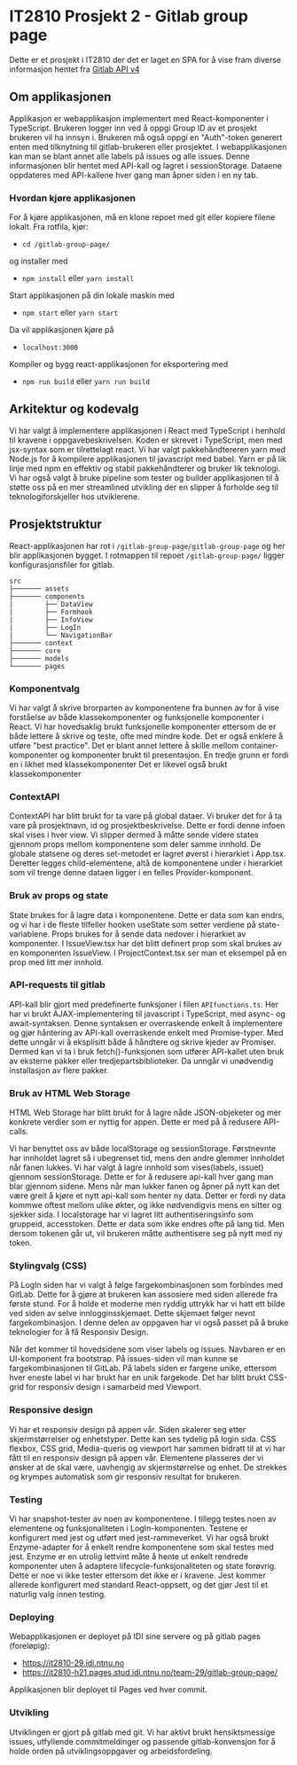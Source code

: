 # IT2810 Prosjekt 2 - Gitlab group page

Dette er et prosjekt i IT2810 der det er laget en SPA for å vise fram diverse informasjon hentet fra [Gitlab API v4](https://docs.gitlab.com/ee/api/)

## Om applikasjonen

Applikasjon er webapplikasjon implementert med React-komponenter i TypeScript. Brukeren logger inn ved å oppgi Group ID av et prosjekt brukeren vil ha innsyn i. Brukeren må også oppgi en "Auth"-token generert enten med tilknytning til gitlab-brukeren eller prosjektet. I webapplikasjonen kan man se blant annet alle labels på issues og alle issues. Denne informasjonen blir hentet med API-kall og lagret i sessionStorage. Dataene oppdateres med API-kallene hver gang man åpner siden i en ny tab.

### Hvordan kjøre applikasjonen

For å kjøre applikasjonen, må en klone repoet med git eller kopiere filene lokalt. Fra rotfila, kjør:

- `cd /gitlab-group-page/`

og installer med

- `npm install` eller `yarn install`

Start applikasjonen på din lokale maskin med

- `npm start` eller `yarn start`

Da vil applikasjonen kjøre på

- `localhost:3000`

Kompiler og bygg react-applikasjonen for eksportering med

- `npm run build` eller `yarn run build`

## Arkitektur og kodevalg

Vi har valgt å implementere applikasjonen i React med TypeScript i henhold til kravene i oppgavebeskrivelsen. Koden er skrevet i TypeScript, men med jsx-syntax som er tilrettelagt react. Vi har valgt pakkehåndtereren yarn med Node.js for å kompilere applikasjonen til javascript med babel. Yarn er på lik linje med npm en effektiv og stabil pakkehåndterer og bruker lik teknologi. Vi har også valgt å bruke pipeline som tester og builder applikasjonen til å støtte oss på en mer streamlined utvikling der en slipper å forholde seg til teknologiforskjeller hos utviklerene.

## Prosjektstruktur

React-applikasjonen har rot i `/gitlab-group-page/gitlab-group-page` og her blir applikasjonen bygget. I rotmappen til repoet `/gitlab-group-page/` ligger konfigurasjonsfiler for gitlab.


    src
    ├─────── assets
    ├─────── components
    |        ├── DataView
    |        ├── Formhook
    |        ├── InfoView
    |        ├── LogIn
    |        └── NavigationBar
    ├─────── context
    ├─────── core
    ├─────── models
    └─────── pages


### Komponentvalg

Vi har valgt å skrive brorparten av komponentene fra bunnen av for å vise forståelse av både klassekomponenter og funksjonelle komponenter i React. Vi har hovedsaklig brukt funksjonelle komponenter ettersom de er både lettere å skrive og teste, ofte med mindre kode. Det er også enklere å utføre "best practice". Det er blant annet lettere å skille mellom container-komponenter og komponenter brukt til presentasjon. En tredje grunn er fordi en i likhet med klassekomponenter Det er likevel også brukt klassekomponenter

### ContextAPI

ContextAPI har blitt brukt for ta vare på global dataer. Vi bruker det for å ta vare på prosjektnavn, id og prosjektbeskrivelse. Dette er fordi denne infoen skal vises i hver view. Vi slipper dermed å måtte sende videre states gjennom props mellom komponentene som deler samme innhold. De globale statsene og deres set-metodet er lagret øverst i hierarkiet i App.tsx. Deretter legges child-elementene, altå de komponentene under i hierarkiet som vil trenge denne dataen ligger i en felles Provider-komponent.

### Bruk av props og state

State brukes for å lagre data i komponentene. Dette er data som kan endrs, og vi har i de fleste tilfeller hooken useState som setter verdiene på state-variablene. Props brukes for å sende data nedover i hierarkiet av komponenter. I IssueView.tsx har det blitt definert prop som skal brukes av en komponenten IssueView. I ProjectContext.tsx ser man et eksempel på en prop med litt mer innhold.

### API-requests til gitlab

API-kall blir gjort med predefinerte funksjoner i filen `APIfunctions.ts`. Her har vi brukt AJAX-implementering til javascript i TypeScript, med async- og await-syntaksen. Denne syntaksen er overraskende enkelt å implementere og gjør håntering av API-kall overraskende enkelt med Promise-typer. Med dette unngår vi å eksplisitt både å håndtere og skrive kjeder av Promiser. Dermed kan vi ta i bruk fetch()-funksjonen som utfører API-kallet uten bruk av eksterne pakker eller tredjepartsbiblioteker. Da unngår vi unødvendig installasjon av flere pakker.

### Bruk av HTML Web Storage

HTML Web Storage har blitt brukt for å lagre nåde JSON-objeketer og mer konkrete verdier som er nyttig for appen. Dette er med på å redusere API-calls.

Vi har benyttet oss av både localStorage og sessionStorage. Førstnevnte har innholdet lagret så i ubegrenset tid, mens den andre glemmer innholdet når fanen lukkes. Vi har valgt å lagre innhold som vises(labels, issuet) gjennom sessionStorage. Dette er for å redusere api-kall hver gang man blar gjennom sidene. Mens når man lukker fanen og åpner på nytt kan det være greit å kjøre et nytt api-kall som henter ny data. Detter er fordi ny data kommwe oftest mellom ulike økter, og ikke nødvendigvis mens en sitter og sjekker sida. I localstorage har vi lagret litt authentiseringsinfo som gruppeid, accesstoken. Dette er data som ikke endres ofte på lang tid. Men dersom tokenen går ut, vil brukeren måtte authentisere seg på nytt med ny token.

### Stylingvalg (CSS)

På LogIn siden har vi valgt å følge fargekombinasjonen som forbindes med GitLab. Dette for å gjøre at brukeren kan assosiere med siden allerede fra første stund. For å holde et moderne men ryddig uttrykk har vi hatt ett bilde ved siden av selve innlogginsskjemaet. Dette skjemaet følger nevnt fargekombinasjon. I denne delen av oppgaven har vi også passet på å bruke teknologier for å få Responsiv Design.

Når det kommer til hovedsidene som viser labels og issues. Navbaren er en UI-komponent fra bootstrap. 
På issues-siden vil man kunne se fargekombinasjonen til GitLab. På labels siden er fargene unike, ettersom hver eneste label vi har brukt har en unik fargekode. Det har blitt brukt CSS-grid for responsiv design i samarbeid med Viewport. 

### Responsive design

Vi har et responsiv design på appen vår. Siden skalerer seg etter skjermstørrelser og enhetstyper. Dette kan ses tydelig på login sida. CSS flexbox, CSS grid, Media-queris og viewport har sammen bidratt til at vi har fått til en responsiv design på appen vår. Elementene plasseres der vi ønsker at de skal være, uavhengig av skjermstørrelse og enhet. De strekkes og krympes automatisk som gir responsiv resultat for brukeren.

### Testing

Vi har snapshot-tester av noen av komponentene. I tillegg testes noen av elementene og funksjonaliteten i LogIn-komponenten. Testene er konfigurert med jest og utført med jest-rammeverket. Vi har også brukt Enzyme-adapter for å enkelt rendre komponentene som skal testes med jest. Enzyme er en utrolig lettvint måte å hente ut enkelt rendrede komponenter uten å adaptere lifecycle-funksjonaliteten og state forøvrig. Dette er noe vi ikke tester ettersom det ikke er i kravene. Jest kommer allerede konfigurert med standard React-oppsett, og det gjør Jest til et naturlig valg innen testing.

### Deploying

Webapplikasjonen er deployet på IDI sine servere og på gitlab pages (foreløpig):

- https://it2810-29.idi.ntnu.no
- https://it2810-h21.pages.stud.idi.ntnu.no/team-29/gitlab-group-page/

Applikasjonen blir deployet til Pages ved hver commit.

### Utvikling

Utviklingen er gjort på gitlab med git. Vi har aktivt brukt hensiktsmessige issues, utfyllende commitmeldinger og passende gitlab-konvensjon for å holde orden på utviklingsoppgaver og arbeidsfordeling.

